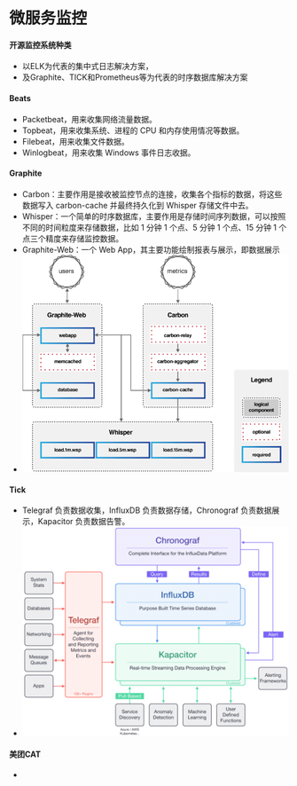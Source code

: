 # 微服务监控
#### 开源监控系统种类
* 以ELK为代表的集中式日志解决方案，
* 及Graphite、TICK和Prometheus等为代表的时序数据库解决方案

#### Beats
* Packetbeat，用来收集网络流量数据。
* Topbeat，用来收集系统、进程的 CPU 和内存使用情况等数据。
* Filebeat，用来收集文件数据。
* Winlogbeat，用来收集 Windows 事件日志收据。

#### Graphite
* Carbon：主要作用是接收被监控节点的连接，收集各个指标的数据，将这些数据写入 carbon-cache 并最终持久化到 Whisper 存储文件中去。
* Whisper：一个简单的时序数据库，主要作用是存储时间序列数据，可以按照不同的时间粒度来存储数据，比如 1 分钟 1 个点、5 分钟 1 个点、15 分钟 1 个点三个精度来存储监控数据。
* Graphite-Web：一个 Web App，其主要功能绘制报表与展示，即数据展示
* ![fc78b78efe3c2cb52f478e61a9ebb](media/15491759931516/fc78b78efe3c2cb52f478e61a9ebbc11.png)


#### Tick
* Telegraf 负责数据收集，InfluxDB 负责数据存储，Chronograf 负责数据展示，Kapacitor 负责数据告警。
* ![6e5c85e68f0eff409f70f17f846d5335](media/15491759931516/6e5c85e68f0eff409f70f17f846d5335.png)

#### 美团CAT
* 